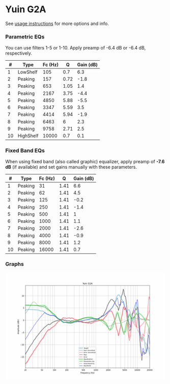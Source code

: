 # Yuin G2A
See [usage instructions](https://github.com/jaakkopasanen/AutoEq#usage) for more options and info.

### Parametric EQs
You can use filters 1-5 or 1-10. Apply preamp of -6.4 dB or -6.4 dB, respectively.

|   # | Type      |   Fc (Hz) |    Q |   Gain (dB) |
|-----|-----------|-----------|------|-------------|
|   1 | LowShelf  |       105 | 0.7  |         6.3 |
|   2 | Peaking   |       157 | 0.72 |        -1.8 |
|   3 | Peaking   |       653 | 1.05 |         1.4 |
|   4 | Peaking   |      2167 | 3.75 |        -4.4 |
|   5 | Peaking   |      4850 | 5.88 |        -5.5 |
|   6 | Peaking   |      3347 | 5.59 |         3.5 |
|   7 | Peaking   |      4414 | 5.94 |        -1.9 |
|   8 | Peaking   |      6463 | 6    |         2.3 |
|   9 | Peaking   |      9758 | 2.71 |         2.5 |
|  10 | HighShelf |     10000 | 0.7  |         0.1 |

### Fixed Band EQs
When using fixed band (also called graphic) equalizer, apply preamp of **-7.6 dB** (if available) and set gains manually with these parameters.

|   # | Type    |   Fc (Hz) |    Q |   Gain (dB) |
|-----|---------|-----------|------|-------------|
|   1 | Peaking |        31 | 1.41 |         6.6 |
|   2 | Peaking |        62 | 1.41 |         4.5 |
|   3 | Peaking |       125 | 1.41 |        -0.2 |
|   4 | Peaking |       250 | 1.41 |        -1.4 |
|   5 | Peaking |       500 | 1.41 |         1   |
|   6 | Peaking |      1000 | 1.41 |         1.1 |
|   7 | Peaking |      2000 | 1.41 |        -2.6 |
|   8 | Peaking |      4000 | 1.41 |        -0.9 |
|   9 | Peaking |      8000 | 1.41 |         1.2 |
|  10 | Peaking |     16000 | 1.41 |         0.7 |

### Graphs
![](./Yuin%20G2A.png)
